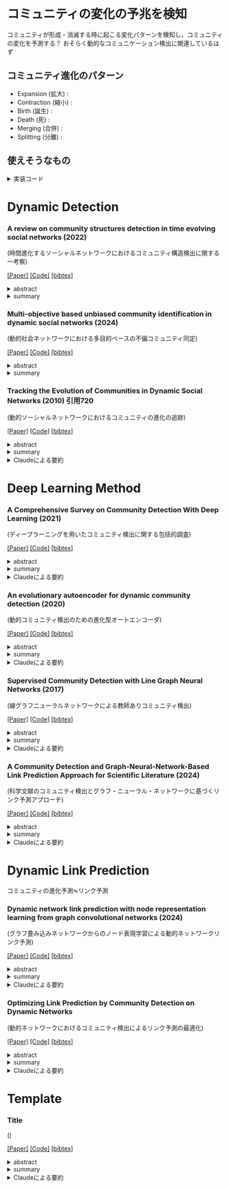 # コミュニティの変化の予兆を検知
コミュニティが形成・消滅する時に起こる変化パターンを検知し，コミュニティの変化を予測する？
おそらく動的なコミュニケーション検出に関連しているはず
## コミュニティ進化のパターン
- Expansion (拡大) :
- Contraction (縮小) :
- Birth (誕生) :
- Death (死) :
- Merging (合併) :
- Splitting (分離) : 

## 使えそうなもの

<details><summary>実装コード</summary><div>

1. TGB (Temporal Graph Benchmark) Baselines[2]
   
   このリポジトリでは、連続時間の動的グラフモデルのベンチマーキングのためのコードが提供されています。JODIE、DyRep、TGAT、TGN、CAWNなど、複数の最新モデルの実装が含まれています。

   GitHub: https://github.com/fpour/TGB_Baselines

2. DGB (Dynamic Graph Benchmark)[5]
   
   この研究では、動的リンク予測の評価を改善するためのツールが提案されています。新しいデータセット、新しい負例サンプリング戦略、強力なベースラインモデルなどが含まれています。

   GitHub: https://github.com/fpour/DGB

3. DyGLib
   
   Dynamic Graph Library(DyGLib)は、標準のトレーニングパイプライン、拡張可能なコーディングインターフェイス、および包括的な評価戦略を備えたオープンソースのツールキットです。 これは、標準的でスケーラブルで再現性のあるダイナミックグラフ学習研究を促進することを目的としています。DyGLibには、多様なベンチマークデータセットと徹底的なベースラインが関与しています。

   GitHub: https://github.com/yule-BUAA/DyGLib?tab=readme-ov-file
   論文: https://openreview.net/forum?id=xHNzWHbklj

</div></details> 

# Dynamic Detection

### A review on community structures detection in time evolving social networks (2022)
(時間進化するソーシャルネットワークにおけるコミュニティ構造検出に関する一考察)

[[Paper]](https://www.sciencedirect.com/science/article/pii/S1319157821002196)
[[Code]]()
[[bibtex]]()

<details><summary>abstract</summary><div>
近年、ソーシャルネットワークの利用が広く普及している。人間はこのようなネットワークの中で、同じような関心に基づいてグループを形成する傾向がある。このようなグループは、コミュニティやクラスターとして知られている。このような構造を検出することで、ソーシャルネットワークの組織と機能を特別に理解することができる。ネットワークは進化するため、その構造は変化する。本サーベイでは、この進化を動機とした動的ソーシャルネットワークにおけるコミュニティ検出問題の特徴と課題を明らかにする。我々の論文では、最先端の手法を技術的に調査・比較した。このサーベイは、ネットワークモデルと問題形成の定義から、研究者が最適な方法を見つけ、関連する将来の方向性を選択するのに役立つだろう。
</div></details> 

<details><summary>summary</summary><div>

- 動的ソーシャルネットワークにおけるコミュニティ検出手法を、ネットワークスナップショットアプローチと時系列ネットワークアプローチの2つに大別し、各アプローチの代表的な手法を詳細にレビューしている。 
- 各手法の特徴、使用データセット、時間複雑度、制限事項などを比較表にまとめ、技術的な比較を行っている。 
- この分野における主要な課題（異種ネットワーク、急速な変化への対応、プライバシー問題など）と今後の研究方向性（大規模ネットワーク、有向重み付きネットワーク、オーバーラップコミュニティなど）を明確に提示している。
</div></details> 



### Multi-objective based unbiased community identification in dynamic social networks (2024)
(動的社会ネットワークにおける多目的ベースの不偏コミュニティ同定)

[[Paper]](https://www.sciencedirect.com/science/article/pii/S0140366423004188)
[[Code]]()
[[bibtex]]()

<details><summary>abstract</summary><div>
ネットワークは、ノードとエッジという 2 つの基本エレメントのトポロジ的な配置です。現実世界のネットワークは静的ではありません。これらは時間とともに進化する傾向があり、ノードとエッジのセットも変化します。それらは、分析が大きな研究関心を集めているいくつかの隠されたデータで構成されています。類似したノードまたはエッジのグループを特定すると、それらの相互作用パターンについての知識を得るのに役立ちます。これらのグループはコミュニティと呼ばれ、バラバラまたは重複している場合があります。ネットワークのダイナミックな性質は、現在のコミュニティ構造にも影響を与え、それらを追跡することを困難にしています。この論文では、動的ネットワーク内のコミュニティ構造を特定するための多目的最適化アプローチを紹介します。ネットワークは、時間の経過とともに生成される一連のイベントと見なされ、各イベントは一度に導入される新しいエッジです。提案されたアルゴリズムは、ネットワークプロパティから着想を得た3つの目的関数を使用します。入力エッジに対応するノードのコミュニティは、その新しさに基づくアルゴリズムによって更新されます。このアルゴリズムは、パレートフロント最適なコミュニティを特定するための原則。このアルゴリズムは、12のデータセットで評価され、10の最先端のアルゴリズムと比較されます。実際のデータセットと接続されたデータセットで優れたパフォーマンスを示し、切断されたデータセットでも優れたパフォーマンスを発揮します。このアルゴリズムは、精度と品質の両方のメトリックを使用して評価され、品質メトリックは精度メトリックをわずかに上回ります。
</div></details> 

<details><summary>summary</summary><div>

- 動的手法の最新に近い文献を調査し，研究のトレンドを調査．
</div></details> 


### Tracking the Evolution of Communities in Dynamic Social Networks (2010) 引用720
(動的ソーシャルネットワークにおけるコミュニティの進化の追跡)

[[Paper]](https://ieeexplore.ieee.org/abstract/document/5562773)
[[Code]]()
[[bibtex]]()

<details><summary>abstract</summary><div>

</div></details> 

<details><summary>summary</summary><div>

- 歴史ある論文？引用数多い．
- 実験のデータセットを自作している．この分野では一般的なアプローチ？
- 拡大・縮小イベントや誕生・死イベント，マージ・分割イベントを持ったデータセットを作成している
- 進化の追跡をどうやってるの？→jaccard係数？
</div></details> 

<details><summary>Claudeによる要約</summary><div>


## 概要

この論文は、動的ネットワークにおけるコミュニティの進化を追跡するための新しいモデルと効率的な手法を提案している。

## 主な特徴

1. **動的コミュニティモデル**
   - コミュニティの誕生、消滅、分裂、併合などの重要なイベントを定義
   - これらのイベントを特定する方法を提示

2. **汎用的な手法**
   - 静的コミュニティ検出アルゴリズムに依存しない設計

3. **マッチング戦略**
   - Jaccard係数を使用してコミュニティ間の類似性を測定
   - 閾値ベースのマッチング戦略を採用

4. **評価**
   - 人工的に生成された動的ネットワークデータセットを使用
   - 従来の静的手法と比較して優れた性能を実証

5. **実世界データへの適用**
   - 約400万ユーザーの携帯電話通話ネットワークデータに適用
   - 2ヶ月間にわたる多数の動的コミュニティを特定

6. **スケーラビリティ**
   - 100万ノードのネットワークを約85秒で処理
   - 大規模ネットワークにも適用可能

## 結論

提案された手法は、大規模な動的ネットワークにおけるコミュニティの進化を効率的に追跡し、有意義な洞察を得るのに有効であることが示された。
</div></details> 

# Deep Learning Method

### A Comprehensive Survey on Community Detection With Deep Learning (2021)
(ディープラーニングを用いたコミュニティ検出に関する包括的調査)

[[Paper]](https://ieeexplore.ieee.org/document/9732192)
[[Code]]()
[[bibtex]]()

<details><summary>abstract</summary><div>
コミュニティは、ネットワーク内の他のコミュニティとは異なるメンバーの特徴やつながりを明らかにする。 コミュニティの検出はネットワーク分析において非常に重要である。 古典的なスペクトルクラスタリング法や統計的推論法にもかかわらず、近年、高次元ネットワークデータの取り扱いに有利なディープラーニング技術がコミュニティ検出のために大きく発展していることに気づく。 したがって、深層学習によるコミュニティ検出の最新の進歩を包括的に概観することは、学者や実務家にとってタイムリーである。 本サーベイでは、ディープニューラルネットワーク、ディープ非負行列分解、ディープスパースフィルタリングなどのディープラーニングに基づくモデルを含む、様々な最先端の手法を網羅する新しい分類法を考案・提案する。 主要カテゴリーであるディープニューラルネットワークは、さらに畳み込みネットワーク、グラフアテンションネットワーク、生成的敵対ネットワーク、オートエンコーダに分類される。 また、本サーベイでは、実験設定に対応するための一般的なベンチマークデータセット、評価指標、オープンソースの実装についてもまとめている。 次に、様々なドメインにおけるコミュニティ検出の実用的なアプリケーションについて議論し、実装シナリオを指摘する。 最後に、この急成長中の深層学習分野における挑戦的なトピックを提案することで、将来の方向性を概説する。
</div></details> 

<details><summary>summary</summary><div>

- 深層学習でのコミュニティ検出について調査
</div></details> 

<details><summary>Claudeによる要約</summary><div>

# ディープラーニングを用いたコミュニティ検出に関する包括的調査

## 概要

この論文は、ディープラーニングを用いたコミュニティ検出手法に関する包括的な調査を行っています。

## 主な内容

1. **背景と重要性**
   - コミュニティ検出の重要性と応用分野について説明

2. **手法の分類**
   以下の6カテゴリに分類し、体系的に整理:
   - 畳み込みネットワーク (CNN、GCN)
   - グラフ注意ネットワーク (GAT)
   - 敵対的生成ネットワーク (GAN)
   - オートエンコーダ (AE)
   - 深層非負値行列因子分解 (DNMF)
   - 深層スパースフィルタリング (DSF)

3. **手法の詳細レビュー**
   - 各カテゴリの代表的な手法について詳細に解説
   - 技術的特徴の比較

4. **リソースの整理**
   - ベンチマークデータセット
   - 評価指標
   - オープンソース実装

5. **応用例の紹介**
   - 実際のコミュニティ検出応用事例を紹介

6. **今後の研究課題**
   - 12の研究方向性を提示

## 結論

この論文は、ディープラーニングを用いたコミュニティ検出研究の現状を包括的にまとめ、今後の研究の指針を示す重要な調査論文となっています。
</div></details> 


### An evolutionary autoencoder for dynamic community detection (2020)
(動的コミュニティ検出のための進化型オートエンコーダ)

[[Paper]]()
[[Code]]()
[[bibtex]]()

<details><summary>abstract</summary><div>

</div></details> 

<details><summary>summary</summary><div>

- 深層学習での動的なコミュニティ検出について調査
</div></details> 

<details><summary>Claudeによる要約</summary><div>

</div></details> 

### Supervised Community Detection with Line Graph Neural Networks (2017)
(線グラフニューラルネットワークによる教師ありコミュニティ検出)

[[Paper]](https://arxiv.org/abs/1705.08415)
[[Code]]()
[[bibtex]]()

<details><summary>abstract</summary><div>
従来、グラフにおけるコミュニティ検出は、スペクトル法や確率的グラフモデルによる事後推論を用いて解決されてきた。 確率的ブロックモデルのようなランダムグラフ族に焦点を当てた最近の研究では、両方のアプローチが統一され、信号対雑音比の観点から統計的および計算的な検出閾値が特定されている。 コミュニティ検出をグラフ上のノード単位の分類問題として捉え直すことで、学習の観点からも研究することができる。 我々は、教師あり学習においてコミュニティ検出問題を解くための新しいグラフニューラルネットワーク（GNN）ファミリーを提案する。 我々は、データドリブンな方法で、基礎となる生成モデルにアクセスすることなく、GNNが、バイナリモデルやマルチクラス確率ブロックモデルに対する信念伝播アルゴリズムの性能に匹敵するか、あるいはそれを上回ることができることを示す。 特に、我々はGNNを、辺の隣接関係の線グラフ上で定義される非バックトラック演算子で補強することを提案する。 我々のモデルは実世界のデータセットにおいても良好な性能を達成している。 さらに、コミュニティ検出問題に対する線形GNNの学習における最適化ランドスケープを初めて分析し、ある単純化と仮定の下では、局所最小値と大域最小値における損失値はそれほど離れていないことを実証する。
</div></details>

<details><summary>summary</summary><div>

- GCNベースのコミュニティ検出モデル
</div></details> 

<details><summary>Claudeによる要約</summary><div>

</div></details> 

### A Community Detection and Graph-Neural-Network-Based Link Prediction Approach for Scientific Literature (2024)
(科学文献のコミュニティ検出とグラフ・ニューラル・ネットワークに基づくリンク予測アプローチ)

[[Paper]](https://www.mdpi.com/2227-7390/12/3/369)
[[Code]]()
[[bibtex]]()

<details><summary>abstract</summary><div>
この研究では、コミュニティ検出アルゴリズムとさまざまなグラフニューラルネットワーク(GNN)モデルと相乗効果を発揮し、科学文献ネットワークにおけるリンク予測を強化する新しいアプローチを提示します。Louvainコミュニティ検出アルゴリズムをGNNフレームワークに統合することで、テストしたすべてのモデルで一貫してパフォーマンスを向上させました。たとえば、Louvain モデルを GAT モデルと統合すると、AUC スコアが 0.777 から 0.823 に増加し、観察された典型的な改善が実証されました。Louvainモデルを他のGNNアーキテクチャと組み合わせた場合も同様の向上が見られ、コミュニティレベルの洞察を組み込むことの堅牢性と有効性が確認されました。この一貫したパフォーマンスの向上は、科学的な共同研究と引用の二者グラフに関する広範な実験に反映されており、コミュニティ検出とGNNを組み合わせて、スケーラビリティや解像度の制限などの一般的なリンク予測の課題を克服することの相乗効果の可能性を浮き彫りにしています。私たちの調査結果は、ネットワーク科学モデルの予測精度における重要な前進としてコミュニティ構造の統合を提唱し、高度な機械学習技術のレンズを通じて科学的なコラボレーションパターンを包括的に理解することを提供します。
</div></details> 

<details><summary>summary</summary><div>

- データセットは亜鉛電池に関する論文を収集して自作
- 引用・被引用でエッジをつないでるっぽい？
- リンク予測タスクにコミュニティ検出を組み合わせたら精度が上がったよ　という話？　コミュニティラベルをノードの属性として持たせるんだろうか？
- コミュニティをLouvain法で検出．コミュニティラベルを1hotベクトルとして検出し，ノード特徴ベクトルに連結している．
- 動的なリンク予測タスクにコミュニティ検出を導入するというのは結構ありなのでは？
</div></details> 

<details><summary>Claudeによる要約</summary><div>

</div></details> 

# Dynamic Link Prediction
コミュニティの進化予測≒リンク予測

### Dynamic network link prediction with node representation learning from graph convolutional networks (2024)
(グラフ畳み込みネットワークからのノード表現学習による動的ネットワークリンク予測)

[[Paper]](https://www.nature.com/articles/s41598-023-50977-6)
[[Code]]()
[[bibtex]]()

<details><summary>abstract</summary><div>
動的ネットワークリンク予測は、さまざまなシナリオで広く適用可能であり、データマイニング研究の焦点として徐々に浮上しています。ノード情報を包括的かつ正確に抽出し、時間的進化パターンをより深く理解することは、動的ネットワークにおけるリンク予測の研究において特に重要です。この問題に対処するために、本稿では、グラフ畳み込みネットワーク(GCN)に基づくノード表現学習フレームワーク、GCN_MAを紹介します。このフレームワークは、GCN、リカレントニューラルネットワーク(RNN)、マルチヘッドアテンションを効果的に組み合わせて、ノード埋め込みベクトルの包括的で正確な表現を実現します。GCNを通じてネットワークの構造的特徴とノードの特徴を集約し、マルチヘッドアテンションメカニズムを備えたRNNを組み込んで、動的ネットワークの時間的進化パターンをグローバルとローカルの両方の視点から捉えます。さらに、ノード集約効果(NRNAE)に基づくノード表現アルゴリズムを提案し、ノード集約や時間進化などの情報を合成して、ネットワークの構造特性を包括的に表現します。提案されたリンク予測手法の有効性は、6つの異なるデータセットで行われた実験を通じて検証されています。実験結果は、提案されたアプローチが最先端のベースライン法と比較して満足のいく結果をもたらすことを示しています。
</div></details> 

<details><summary>summary</summary><div>

- 
</div></details> 

<details><summary>Claudeによる要約</summary><div>
タイトル: 「グラフ畳み込みネットワークからのノード表現学習による動的ネットワークリンク予測」

要約:

この研究では、動的ネットワークのリンク予測のための新しいフレームワーク「GCN_MA」を提案しています。GCN_MAは以下の特徴を持っています：

1. グラフ畳み込みネットワーク(GCN)、長短期記憶(LSTM)ネットワーク、マルチヘッド注意機構を組み合わせて、ノードの包括的な表現を学習します。

2. 提案されたNRNAE(Node Representation based on Node Aggregation Effect)アルゴリズムを用いて、ノードの情報表現を豊かにします。

3. LSTMを使用してグローバルな時間進化パターンを捉え、マルチヘッド注意機構を用いてローカルな時間進化パターンを捉えます。

研究者たちは6つの実データセットで実験を行い、GCN_MAの性能を4つのベースライン手法と比較しました。結果は以下の通りです：

- GCN_MAは全てのデータセットでAUC(Area Under Curve)とAP(Average Precision)の両指標において最高の性能を示しました。
- パラメータ分析により、NRNAEアルゴリズムがGCNのノード埋め込みベクトルの学習を効果的に支援することが示されました。
- アブレーション実験により、フレームワークの各コンポーネントの有効性が確認されました。

結論として、GCN_MAは多次元特徴を同時に統合し、グローバルとローカルの両方の視点から時間属性を分析することで、動的ネットワークのリンク予測において優れた性能を示しました。

承知しました。論文で使用されている6つのデータセットの詳細を以下にMD形式でまとめます。

# 動的ネットワークリンク予測に使用されたデータセット

## 1. CollegeMsg
- **概要**: カリフォルニア大学アーバイン校のオンラインコミュニティにおける学生間のメッセージ通信を表す
- **ノード数**: 1,899
- **エッジ数**: 59,835
- **時間ステップ**: 47

## 2. Mooc_actions
- **概要**: 人気のあるMOOC（大規模公開オンラインコース）プラットフォームでユーザーが行ったアクションを表す
- **ノード数**: 7,047
- **エッジ数**: 411,749
- **時間ステップ**: 72

## 3. Bitcoinotc
- **概要**: Bitcoin OTCと呼ばれるプラットフォームでビットコインを取引する人々の信頼ネットワーク
- **ノード数**: 6,005
- **エッジ数**: 35,592
- **時間ステップ**: 62

## 4. Email-eu-core-temporal (EUT)
- **概要**: 大規模な欧州の研究機関におけるメールデータを使用して生成されたネットワーク
- **ノード数**: 1,005
- **エッジ数**: 332,334
- **時間ステップ**: 127

## 5. LastFM
- **概要**: オリジナルのLast.fmデータセットの概念に基づき、Million Song Datasetを基にしている
- **ノード数**: 1,000
- **エッジ数**: 1,293,103
- **時間ステップ**: 76

## 6. Wikipedia
- **概要**: Wikipediaのページを編集者が1ヶ月間編集したパブリックデータセット
- **ノード数**: 5,684
- **エッジ数**: 87,931
- **時間ステップ**: 42

## データセットの特徴

- これらのデータセットは、社会的相互作用、通信パターン、金融取引、Wikipediaなど、さまざまな領域から選ばれています。
- スパースなネットワークと密なネットワークの両方が含まれており、提案手法の有効性をより包括的に評価することができます。
- 時間ステップ数は42から127まで幅広く、異なる時間スケールでの動的ネットワークの振る舞いを分析することができます。
- ノード数とエッジ数も大きく異なり、小規模から中規模のネットワークまでカバーしています。

これらの多様なデータセットを使用することで、GCN_MAフレームワークの汎用性と効果を様々な状況下で検証することが可能となっています。
</div></details> 

### Optimizing Link Prediction by Community Detection on Dynamic Networks
(動的ネットワークにおけるコミュニティ検出によるリンク予測の最適化)

[[Paper]](https://xplorestaging.ieee.org/document/10392635)
[[Code]]()
[[bibtex]]()

<details><summary>abstract</summary><div>
リンク予測は、ネットワークの構造を理解し、相互接続ネットワーク上のピアノード間の欠落した接続や将来の接続を特定するために採用される機械学習技術である。 リンク予測に使用される手法の1つの顕著なカテゴリは、類似性に基づくアプローチであり、ネットワークからの局所的および大域的なトポロジー情報の両方を活用して、チームメイトの可能性がある作業員のリンクを予測する。 これらの手法は、静的なネットワーク上のローカルおよびグローバルな構造トポロジー情報を利用することを目的としている。 しかし、相互接続ノードやリンクが時間と共に変化する動的ネットワークには適していない。 このため、本研究では、精度と効率のバランスを追求し、動的ネットワーク上のリンク予測にコミュニティ検出を用いることを提案する。 コミュニティ分割におけるノードの影響力のある領域とその貢献度をパラメータ化し、相手ノードの潜在的な組み合わせを予測するために利用する、コミュニティ検出に基づくリンク予測フレームワークを提示する。 コミュニティ情報に基づく特徴は、他のグラフィカル特徴や類似性に基づく特徴に基づくリンク予測のための機械学習モデルの最適化にも適用できる。 実験評価結果は、我々のコミュニティ検出ベースのアプローチが、DBLPデータベース上のリンク予測モデルを強化し、AUCPRスコアが0.98を超える有意な精度を達成することを示している。
</div></details> 

<details><summary>summary</summary><div>

- やりたいことのイメージにかなり近い（動的リンク予測＋コミュニティ検出）
- 具体的なアプローチが見たいが内容がなぜか見れない
</div></details> 

<details><summary>Claudeによる要約</summary><div>

</div></details> 


# Template
### Title
()

[[Paper]]()
[[Code]]()
[[bibtex]]()

<details><summary>abstract</summary><div>

</div></details> 

<details><summary>summary</summary><div>

- 
</div></details> 

<details><summary>Claudeによる要約</summary><div>

</div></details> 